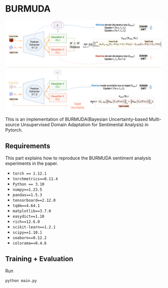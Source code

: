 # BURMUDA
![BURMUDA Overall Framework](./Img/BURMUDA.PNG)  

This is an implementation of BURMUDA(Bayesian Uncertainty-based Multi-source Unsupervised Domain Adaptation for Sentimental Analysis) in Pytorch.

## Requirements  
This part explains how to reproduce the BURMUDA sentiment analysis experiments in the paper.
* `torch == 1.12.1`
* `torchmetrics==0.11.4`
* `Python == 3.10`
* `numpy==1.23.5`
* `pandas==1.5.3`
* `tensorboard==2.12.0`
* `tqdm==4.64.1`
* `matplotlib==3.7.0`
* `easydict==1.10`
* `rich==12.6.0`
* `scikit-learn==1.2.1`
* `scipy==1.10.1`
* `seaborn==0.12.2`
* `colorama==0.4.6`  

## Training + Evaluation
Run
```python
python main.py
```

